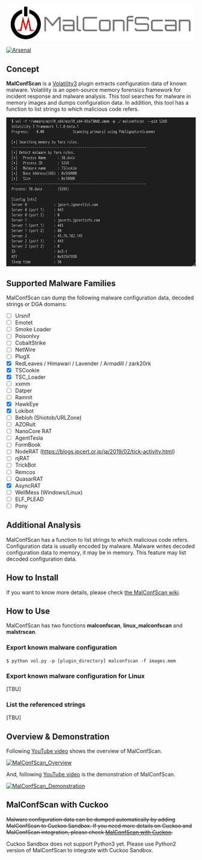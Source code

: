 <div align="center"><img src="images/title.svg" width="800"></div>

  [![Arsenal](https://rawgit.com/toolswatch/badges/master/arsenal/usa/2019.svg)](http://www.toolswatch.org/2019/05/amazing-black-hat-arsenal-usa-2019-lineup-announced/)  

## Concept

**MalConfScan** is a [Volatility3](https://github.com/volatilityfoundation/volatility3) plugin extracts configuration data of known malware. Volatility is an open-source memory forensics framework for incident response and malware analysis. This tool searches for malware in memory images and dumps configuration data. In addition, this tool has a function to list strings to which malicious code refers.  

![MalConfScan sample](images/sample1.png)  

## Supported Malware Families

  MalConfScan can dump the following malware configuration data, decoded strings or DGA domains:

- [ ] Ursnif
- [ ] Emotet
- [ ] Smoke Loader
- [ ] PoisonIvy
- [ ] CobaltStrike
- [ ] NetWire
- [ ] PlugX
- [x] RedLeaves / Himawari / Lavender / Armadill / zark20rk
- [x] TSCookie
- [x] TSC_Loader
- [ ] xxmm
- [ ] Datper
- [ ] Ramnit
- [x] HawkEye
- [x] Lokibot
- [ ] Bebloh (Shiotob/URLZone)
- [ ] AZORult
- [ ] NanoCore RAT
- [ ] AgentTesla
- [ ] FormBook
- [ ] NodeRAT (https://blogs.jpcert.or.jp/ja/2019/02/tick-activity.html)
- [ ] njRAT
- [ ] TrickBot
- [ ] Remcos
- [ ] QuasarRAT
- [x] AsyncRAT
- [ ] WellMess (Windows/Linux)
- [ ] ELF_PLEAD
- [ ] Pony

## Additional Analysis

MalConfScan has a function to list strings to which malicious code refers. Configuration data is usually encoded by malware. Malware writes decoded configuration data to memory, it may be in memory. This feature may list decoded configuration data.  

## How to Install

If you want to know more details, please check [the MalConfScan wiki](https://github.com/JPCERTCC/MalConfScan/wiki).

## How to Use

MalConfScan has two functions **malconfscan**, **linux_malconfscan** and **malstrscan**.

### Export known malware configuration

```
$ python vol.py -p [plugin_directory] malconfscan -f images.mem
```

### Export known malware configuration for Linux

[TBU]

### List the referenced strings

[TBU]

## Overview & Demonstration

  Following [YouTube video](https://youtu.be/n36WAzgHldY) shows the overview of MalConfScan.

  [![MalConfScan_Overview](https://img.youtube.com/vi/n36WAzgHldY/sddefault.jpg)](https://youtu.be/n36WAzgHldY)

  And, following  [YouTube video](https://youtu.be/kPsOvoRHK3k) is the demonstration of MalConfScan.

  [![MalConfScan_Demonstration](https://img.youtube.com/vi/kPsOvoRHK3k/sddefault.jpg)](https://youtu.be/kPsOvoRHK3k)

## MalConfScan with Cuckoo
  
  ~~Malware configuration data can be dumped automatically by adding MalConfScan to Cuckoo Sandbox. If you need more details on Cuckoo and MalConfScan integration, please check [MalConfScan with Cuckoo](https://github.com/JPCERTCC/MalConfScan-with-Cuckoo).~~

  Cuckoo Sandbox does not support Python3 yet. Please use Python2 version of MalConfScan to integrate with Cuckoo Sandbox.
